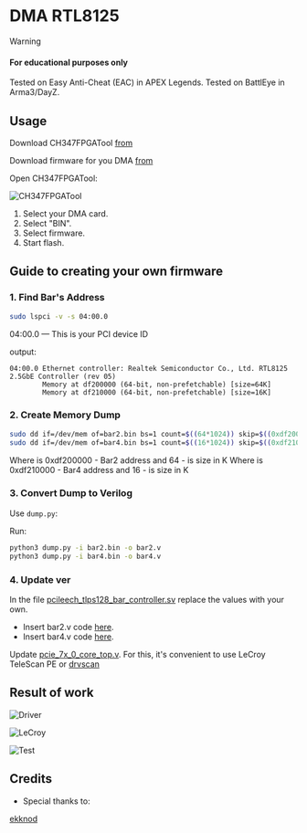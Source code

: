 # DMA RTL8125

> [!WARNING]  
> #### For educational purposes only

Tested on Easy Anti-Cheat (EAC) in APEX Legends.
Tested on BattlEye in Arma3/DayZ.

## Usage

Download CH347FPGATool [from](https://github.com/WCHSoftGroup/ch347/releases)

Download firmware for you DMA [from](https://github.com/pa1n-dev/rtl8125_emulation/releases)

Open CH347FPGATool:

![CH347FPGATool](https://github.com/user-attachments/assets/b5361dea-7c1f-4115-acd4-739450fd3e22)

1. Select your DMA card.
2. Select "BIN".
3. Select firmware.
4. Start flash.

## Guide to creating your own firmware

### 1. Find Bar's Address

```bash
sudo lspci -v -s 04:00.0
```

04:00.0 — This is your PCI device ID

output:

```
04:00.0 Ethernet controller: Realtek Semiconductor Co., Ltd. RTL8125 2.5GbE Controller (rev 05)
        Memory at df200000 (64-bit, non-prefetchable) [size=64K]
        Memory at df210000 (64-bit, non-prefetchable) [size=16K]
```

### 2. Create Memory Dump

```bash
sudo dd if=/dev/mem of=bar2.bin bs=1 count=$((64*1024)) skip=$((0xdf200000)) iflag=skip_bytes
sudo dd if=/dev/mem of=bar4.bin bs=1 count=$((16*1024)) skip=$((0xdf210000)) iflag=skip_bytes
```

Where is 0xdf200000 - Bar2 address and 64 - is size in K
Where is 0xdf210000 - Bar4 address and 16 - is size in K

### 3. Convert Dump to Verilog

Use `dump.py`:

Run:

```bash
python3 dump.py -i bar2.bin -o bar2.v
python3 dump.py -i bar4.bin -o bar4.v
```

### 4. Update ver

In the file [pcileech_tlps128_bar_controller.sv](https://github.com/pa1n-dev/rtl8125_emulation/blob/main/src/pcileech_tlps128_bar_controller.sv) replace the values with your own.
- Insert bar2.v code [here](https://github.com/pa1n-dev/rtl8125_emulation/blob/cf3238407b379803bb9f35cfac157baa8a53898f/src/pcileech_tlps128_bar_controller.sv#L893).  
- Insert bar4.v code [here](https://github.com/pa1n-dev/rtl8125_emulation/blob/cf3238407b379803bb9f35cfac157baa8a53898f/src/pcileech_tlps128_bar_controller.sv#L5007).

Update [pcie_7x_0_core_top.v](https://github.com/pa1n-dev/rtl8125_emulation/blob/main/pcie_7x/pcie_7x_0_core_top.v).
For this, it's convenient to use LeCroy TeleScan PE or [drvscan](https://github.com/ekknod/drvscan/)

## Result of work

![Driver](https://github.com/user-attachments/assets/640a6766-e0b7-4417-a956-3445d0c913c4)

![LeCroy](https://github.com/user-attachments/assets/a198e107-cd12-44e0-bbf0-bb806e3f200b)

![Test](https://github.com/user-attachments/assets/5af644a9-3573-4c33-a526-5eb1f773eac9)

## Credits

- Special thanks to:

[ekknod](https://github.com/ekknod)
